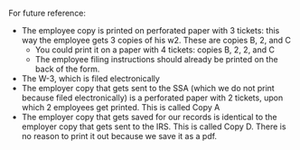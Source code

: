 For future reference:

- The employee copy is printed on perforated paper with 3 tickets: this way the
  employee gets 3 copies of his w2. These are copies B, 2, and C
    - You could print it on a paper with 4 tickets: copies B, 2, 2, and C
    - The employee filing instructions should already be printed on the back of
      the form.
- The W-3, which is filed electronically
- The employer copy that gets sent to the SSA (which we do not print because
  filed electronically) is a perforated paper with 2 tickets, upon which 2
  employees get printed. This is called Copy A
- The employer copy that gets saved for our records is identical to the employer
  copy that gets sent to the IRS. This is called Copy D. There is no reason to
  print it out because we save it as a pdf.
